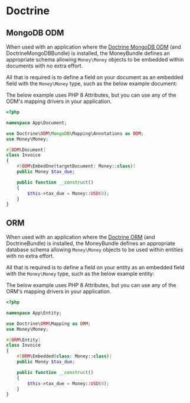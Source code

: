 # Doctrine

## MongoDB ODM

When used with an application where the [Doctrine MongoDB ODM](https://www.doctrine-project.org/projects/mongodb-odm.html) (and DoctrineMongoDBBundle) is installed, the MoneyBundle defines an appropriate schema allowing `Money\Money` objects to be embedded within documents with no extra effort.

All that is required is to define a field on your document as an embedded field with the `Money\Money` type, such as the below example document:

<div class="docs-note docs-note--tip">The below example uses PHP 8 Attributes, but you can use any of the ODM's mapping drivers in your application.</div>

```php
<?php

namespace App\Document;

use Doctrine\ODM\MongoDB\Mapping\Annotations as ODM;
use Money\Money;

#[ODM\Document]
class Invoice
{
    #[ODM\EmbedOne(targetDocument: Money::class)]
    public Money $tax_due;

    public function __construct()
    {
        $this->tax_due = Money::USD(0);
    }
}
```

## ORM

When used with an application where the [Doctrine ORM](https://www.doctrine-project.org/projects/orm.html) (and DoctrineBundle) is installed, the MoneyBundle defines an appropriate database schema allowing `Money\Money` objects to be used within entities with no extra effort.

All that is required is to define a field on your entity as an embedded field with the `Money\Money` type, such as the below example entity:

<div class="docs-note docs-note--tip">The below example uses PHP 8 Attributes, but you can use any of the ORM's mapping drivers in your application.</div>

```php
<?php

namespace App\Entity;

use Doctrine\ORM\Mapping as ORM;
use Money\Money;

#[ORM\Entity]
class Invoice
{
    #[ORM\Embedded(class: Money::class)]
    public Money $tax_due;

    public function __construct()
    {
        $this->tax_due = Money::USD(0);
    }
}
```
